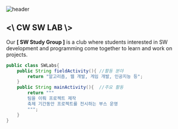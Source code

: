 ![header](https://capsule-render.vercel.app/api?type=waving&height=300&text=[청원고등학교%20SW%20연구반]&desc=Cheongwon%20Software%20Labs&fontAlign=50&fontAlignY=40&fontSize=50&color=0:08ff84,100:cee1cc&fontColor=000000)

## <\ CW SW LAB \\>
Our **[ SW Study Group ]** is a club where students interested in SW development and programming come together to learn and work on projects.
```java
public class SWLabs{
    public String fieldActivity(){ //활동 분야
        return "알고리즘, 웹 개발, 게임 개발, 인공지능 등";
    }
    public String mainActivity(){  //주요 활동
        return """
        팀을 이뤄 프로젝트 제작
        축제 기간동안 프로젝트를 전시하는 부스 운영
        """;
    }
}
```
